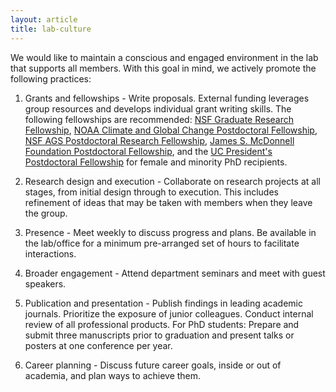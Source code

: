 ```yaml
---
layout: article
title: lab-culture
---
```


We would like to maintain a conscious and engaged environment in the lab that supports all members. With this goal in mind, we actively promote the following practices:

1. Grants and fellowships - Write proposals. External funding leverages group resources and develops individual grant writing skills. The following fellowships are recommended: [NSF Graduate Research Fellowship][nsfgrfp], [NOAA Climate and Global Change Postdoctoral Fellowship][noaacgc], [NSF AGS Postdoctoral Research Fellowship][nsfprf], [James S. McDonnell Foundation Postdoctoral Fellowship][jsmfpf], and the [UC President's Postdoctoral Fellowship][ucpres] for female and minority PhD recipients.

2. Research design and execution - Collaborate on research projects at all stages, from initial design through to execution. This includes refinement of ideas that may be taken with members when they leave the group.

3. Presence - Meet weekly to discuss progress and plans. Be available in the lab/office for a minimum pre-arranged set of hours to facilitate interactions.

4. Broader engagement - Attend department seminars and meet with guest speakers.

5. Publication and presentation - Publish findings in leading academic journals. Prioritize the exposure of junior colleagues. Conduct internal review of all professional products. For PhD students: Prepare and submit three manuscripts prior to graduation and present talks or posters at one conference per year.

6. Career planning - Discuss future career goals, inside or out of academia, and plan ways to achieve them.

[nsfgrfp]: https://www.nsfgrfp.org/
[noaacgc]: https://cpaess.ucar.edu/cgc
[nsfprf]: https://www.nsf.gov/funding/pgm_summ.jsp?pims_id=12779&org=AGS&sel_org=AGS&from=fund
[jsmfpf]: https://www.jsmf.org/apply/fellowship/
[ucpres]: https://ppfp.ucop.edu/info/
